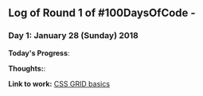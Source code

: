 
## Log of Round 1 of #100DaysOfCode -

### Day 1: January 28 (Sunday) 2018

**Today's Progress**: 

**Thoughts:**:

**Link to work:** [ CSS GRID basics ](https://github.com/LemuelReyes)

